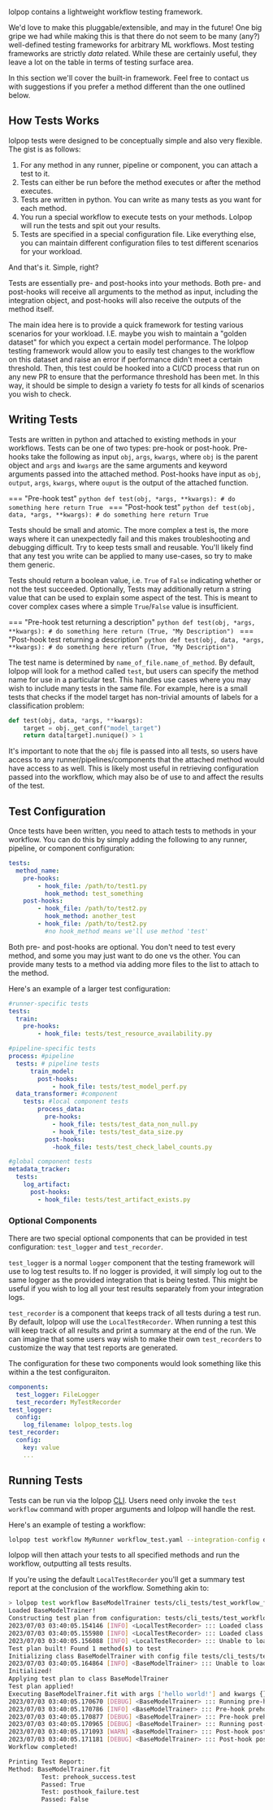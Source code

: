 lolpop contains a lightweight workflow testing framework. 

We'd love to make this pluggable/extensible, and may in the future! One big gripe we had while making this is that there do not seem to be many (any?) well-defined testing frameworks for arbitrary ML workflows. Most testing frameworks are strictly *data* related. While these are certainly useful, they leave a lot on the table in terms of testing surface area. 

In this section we'll cover the built-in framework. Feel free to contact us with suggestions if you prefer a method different than the one outlined below. 

## How Tests Works
lolpop tests were designed to be conceptually simple and also very flexible. The gist is as follows: 

1. For any method in any runner, pipeline or component, you can attach a test to it. 
2. Tests can either be run before the method executes or after the method executes. 
3. Tests are written in python. You can write as many tests as you want for each method. 
4. You run a special workflow to execute tests on your methods. Lolpop will run the tests and spit out your results. 
5. Tests are specified in a special configuration file. Like everything else, you can maintain different configuration files to test different scenarios for your workload. 

And that's it. Simple, right? 

Tests are essentially pre- and post-hooks into your methods. Both pre- and post-hooks will receive all arguments to the method as input, including the integration object, and post-hooks will also receive the outputs of the method itself. 

The main idea here is to provide a quick framework for testing various scenarios for your workload. I.E. maybe you wish to maintain a "golden dataset" for which you expect a certain model performance. The lolpop testing framework would allow you to easily test changes to the workflow on this dataset and raise an error if performance didn't meet a certain threshold. Then, this test could be hooked into a CI/CD process that run on any new PR to ensure that the performance threshold has been met. In this way, it should be simple to design a variety fo tests for all kinds of scenarios you wish to check.

## Writing Tests

Tests are written in python and attached to existing methods in your workflows. Tests can be one of two types: pre-hook or post-hook. Pre-hooks take the following as input `obj`, `args`, `kwargs`, where `obj` is the parent object and `args` and `kwargs` are the same arguments and keyword arguments passed into the attached method. Post-hooks have input as `obj`, `output`, `args`, `kwargs`, where `ouput` is the output of the attached function. 

=== "Pre-hook test" 
    ```python
    def test(obj, *args, **kwargs):
        # do something here
        return True
    ```
=== "Post-hook test"
    ```python
    def test(obj, data, *args, **kwargs):
        # do something here
        return True
    ```

Tests should be small and atomic. The more complex a test is, the more ways where it can unexpectedly fail and this makes troubleshooting and debugging difficult. Try to keep tests small and reusable. You'll likely find that any test you write can be applied to many use-cases, so try to make them generic. 

Tests should return a boolean value, i.e. `True` of `False` indicating whether or not the test succeeded. Optionally, Tests may additionally return a string value that can be used to explain some aspect of the test. This is meant to cover complex cases where a simple `True`/`False` value is insufficient. 

=== "Pre-hook test returning a description" 
    ```python
    def test(obj, *args, **kwargs):
        # do something here
        return (True, "My Description")
    ```
=== "Post-hook test returning a description"
    ```python
    def test(obj, data, *args, **kwargs):
        # do something here
        return (True, "My Description")
    ```

The test name is determined by `name_of_file.name_of_method`. By default, lolpop will look for a method called `test`, but users can specify the method name for use in a particular test. This handles use cases where you may wish to include many tests in the same file. For example, here is a small tests that checks if the model target has non-trivial amounts of labels for a classification problem: 

```python title="test_check_label_counts.py"
def test(obj, data, *args, **kwargs):
    target = obj._get_conf("model_target")
    return data[target].nunique() > 1
```

It's important to note that the `obj` file is passed into all tests, so users have access to any runner/pipelines/components that the attached method would have access to as well. This is likely most useful in retrieving configuration passed into the workflow, which may also be of use to and affect the results of the test. 

## Test Configuration 

Once tests have been written, you need to attach tests to methods in your workflow. You can do this by simply adding the following to any runner, pipeline, or component configuration: 

```yaml title="sample test configuration"
tests: 
  method_name:
    pre-hooks: 
        - hook_file: /path/to/test1.py
          hook_method: test_something
    post-hooks: 
        - hook_file: /path/to/test2.py
          hook_method: another_test
        - hook_file: /path/to/test2.py
          #no hook_method means we'll use method 'test'
```
Both pre- and post-hooks are optional. You don't need to test every method, and some you may just want to do one vs the other. You can provide many tests to a method via adding more files to the list to attach to the method. 

Here's an example of a larger test configuration: 

```yaml title="workflow_test.yaml" 
#runner-specific tests
tests: 
  train:
    pre-hooks: 
        - hook_file: tests/test_resource_availability.py

#pipeline-specific tests
process: #pipeline 
  tests: # pipeline tests
      train_model: 
        post-hooks: 
            - hook_file: tests/test_model_perf.py 
  data_transformer: #component
    tests: #local component tests 
        process_data:
          pre-hooks: 
            - hook_file: tests/test_data_non_null.py 
            - hook_file: tests/test_data_size.py
          post-hooks: 
            -hook_file: tests/test_check_label_counts.py

#global component tests 
metadata_tracker:
  tests: 
    log_artifact:
      post-hooks: 
        - hook_file: tests/test_artifact_exists.py 

```

### Optional Components
There are two special optional components that can be provided in test configuration: `test_logger` and `test_recorder`. 

`test_logger` is a normal `logger` component that the testing framework will use to log test results to. If no logger is provided, it will simply log out to the same logger as the provided integration that is being tested. This might be useful if you wish to log all your test results separately from your integration logs. 

`test_recorder` is a component that keeps track of all tests during a test run. By default, lolpop will use the `LocalTestRecorder`. When running a test this will keep track of all results and print a summary at the end of the run. We can imagine that some users way wish to make their own `test_recorders` to customize the way that test reports are generated. 

The configuration for these two components would look something like this within a the test configuraiton. 

```yaml title="test configuration with test_logger and test_recorder"
components:
  test_logger: FileLogger
  test_recorder: MyTestRecorder
test_logger: 
  config: 
    log_filename: lolpop_tests.log
test_recorder: 
  config: 
    key: value
    ... 

```

## Running Tests

Tests can be run via the lolpop [CLI](cli.md). Users need only invoke the `test workflow` command with proper arguments and lolpop will handle the rest. 

Here's an example of testing a workflow: 

```bash 
lolpop test workflow MyRunner workflow_test.yaml --integration-config dev.yaml --build-method process_data
``` 

lolpop will then attach your tests to all specified methods and run the workflow, outputting all tests results. 

If you're using the default `LocalTestRecorder` you'll get a summary test report at the conclusion of the workflow. Something akin to: 

```bash 
> lolpop test workflow BaseModelTrainer tests/cli_tests/test_workflow_files/test_conf.yaml --integration-type component --build-method fit --build-args 'hello world!'
Loaded BaseModelTrainer!
Constructing test plan from configuration: tests/cli_tests/test_workflow_files/test_conf.yaml
2023/07/03 03:40:05.154146 [INFO] <LocalTestRecorder> ::: Loaded class StdOutLogger into component logger
2023/07/03 03:40:05.155980 [INFO] <LocalTestRecorder> ::: Loaded class StdOutNotifier into component notifier
2023/07/03 03:40:05.156088 [INFO] <LocalTestRecorder> ::: Unable to load metadata_tracker component.
Test plan built! Found 1 method(s) to test
Initializing class BaseModelTrainer with config file tests/cli_tests/test_workflow_files/test_conf.yaml
2023/07/03 03:40:05.164864 [INFO] <BaseModelTrainer> ::: Unable to load metadata_tracker component.
Initialized!
Applying test plan to class BaseModelTrainer
Test plan applied!
Executing BaseModelTrainer.fit with args ['hello world!'] and kwargs {}
2023/07/03 03:40:05.170670 [DEBUG] <BaseModelTrainer> ::: Running pre-hook prehook_success.test
2023/07/03 03:40:05.170786 [INFO] <BaseModelTrainer> ::: Pre-hook prehook_success.test passed.
2023/07/03 03:40:05.170877 [DEBUG] <BaseModelTrainer> ::: Pre-hook prehook_success.test finished.
2023/07/03 03:40:05.170965 [DEBUG] <BaseModelTrainer> ::: Running post-hook posthook_failure.test
2023/07/03 03:40:05.171093 [WARN] <BaseModelTrainer> ::: Post-hook posthook_failure.test failed
2023/07/03 03:40:05.171181 [DEBUG] <BaseModelTrainer> ::: Post-hook posthook_failure.test finished.
Workflow completed!

Printing Test Report: 
Method: BaseModelTrainer.fit
         Test: prehook_success.test
         Passed: True
         Test: posthook_failure.test
         Passed: False
```
